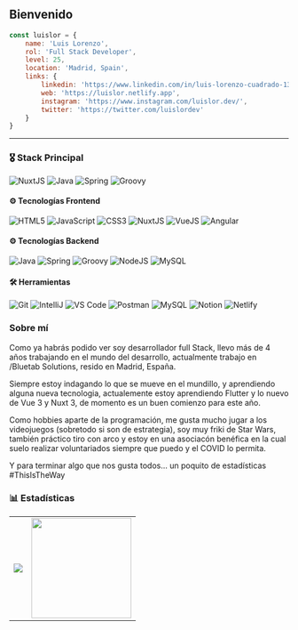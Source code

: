 ## Bienvenido



```javascript
const luislor = {
    name: 'Luis Lorenzo',
    rol: 'Full Stack Developer',
    level: 25,
    location: 'Madrid, Spain',
    links: {
        linkedin: 'https://www.linkedin.com/in/luis-lorenzo-cuadrado-13b000143/',
        web: 'https://luislor.netlify.app',
        instagram: 'https://www.instagram.com/luislor.dev/',
        twitter: 'https://twitter.com/luislordev'
    }
}
```

<hr>

### 🎖 Stack Principal 
<p>
<img src="https://img.shields.io/badge/Nuxt-success?style=for-the-badge&logo=nuxt.js&logoColor=white" alt="NuxtJS" />
<img src="https://img.shields.io/badge/java-%23ED8B00.svg?style=for-the-badge&logo=java&logoColor=white" alt="Java" />
<img src="https://img.shields.io/badge/spring-%236DB33F.svg?style=for-the-badge&logo=spring&logoColor=white" alt="Spring" />
<img src="https://img.shields.io/badge/Apache%20Groovy-4298B8.svg?style=for-the-badge&logo=Apache+Groovy&logoColor=white" alt="Groovy" />
</p>

 
  
#### ⚙️ Tecnologías Frontend
<p>
<img src="https://img.shields.io/badge/html5-%23E34F26.svg?style=for-the-badge&logo=html5&logoColor=white" alt="HTML5" />
<img src="https://img.shields.io/badge/javascript-%23323330.svg?style=for-the-badge&logo=javascript&logoColor=%23F7DF1E" alt="JavaScript" />
<img src="https://img.shields.io/badge/css3-%231572B6.svg?style=for-the-badge&logo=css3&logoColor=white" alt="CSS3" />
<img src="https://img.shields.io/badge/Nuxt-sucess?style=for-the-badge&logo=nuxt.js&logoColor=white" alt="NuxtJS" />
<img src="https://img.shields.io/badge/vuejs-%2335495e.svg?style=for-the-badge&logo=vuedotjs&logoColor=%234FC08D" alt="VueJS"/>
<img src="https://img.shields.io/badge/angular-%23DD0031.svg?style=for-the-badge&logo=angular&logoColor=white" alt="Angular" />
</p>


#### ⚙️ Tecnologías Backend
<p>
<img src="https://img.shields.io/badge/java-%23ED8B00.svg?style=for-the-badge&logo=java&logoColor=white" alt="Java" />
<img src="https://img.shields.io/badge/spring-%236DB33F.svg?style=for-the-badge&logo=spring&logoColor=white" alt="Spring" />
<img src="https://img.shields.io/badge/Apache%20Groovy-4298B8.svg?style=for-the-badge&logo=Apache+Groovy&logoColor=white" alt="Groovy" />
<img src="https://img.shields.io/badge/node.js-6DA55F?style=for-the-badge&logo=node.js&logoColor=white" alt="NodeJS" />
<img src="https://img.shields.io/badge/MySQL-005C84?style=for-the-badge&logo=mysql&logoColor=white" alt="MySQL" />
</p>


#### 🛠 Herramientas
<p>
<img src="https://img.shields.io/badge/git-%23F05033.svg?style=for-the-badge&logo=git&logoColor=white" alt="Git" />
<img src="https://img.shields.io/badge/IntelliJIDEA-000000.svg?style=for-the-badge&logo=intellij-idea&logoColor=white" alt="IntelliJ" />
<img src="https://img.shields.io/badge/Visual%20Studio%20Code-0078d7.svg?style=for-the-badge&logo=visual-studio-code&logoColor=white" alt="VS Code" />
<img src="https://img.shields.io/badge/Postman-FF6C37?style=for-the-badge&logo=postman&logoColor=white" alt="Postman" />
<img src="https://img.shields.io/badge/docker-%230db7ed.svg?style=for-the-badge&logo=docker&logoColor=white" alt="MySQL" />
<img src="https://img.shields.io/badge/Notion-%23000000.svg?style=for-the-badge&logo=notion&logoColor=white" alt="Notion" />
<img src="https://img.shields.io/badge/netlify-%23000000.svg?style=for-the-badge&logo=netlify&logoColor=#00C7B7" alt="Netlify" />

</p>

### Sobre mí

Como ya habrás podido ver soy desarrollador full Stack, llevo más de 4 años trabajando en el mundo del desarrollo, actualmente trabajo en /Bluetab Solutions, resido  en Madrid, España.

Siempre estoy indagando lo que se mueve en el mundillo,  y aprendiendo alguna nueva tecnologia, actualemente estoy aprendiendo Flutter y lo nuevo de Vue 3 y Nuxt 3, de momento es un buen comienzo para este año. 

Como hobbies aparte de la programación, me gusta mucho jugar a los videojuegos (sobretodo si son de estrategia), soy muy friki de Star Wars, también práctico tiro con arco y estoy en una asociacón benéfica en la cual suelo realizar voluntariados siempre que puedo y el COVID lo permita.


Y para terminar algo que nos gusta todos... un poquito de estadísticas #ThisIsTheWay


### 📊 Estadísticas

<table>
  <tr>
    <td><img src="https://github-readme-stats.vercel.app/api/top-langs/?username=luislordev&theme=vue-dark&locale=es&card_width=450em)](https://github.com/luislordev/luislordev/github-readme-stats"/></td>
    <td><img height="180em" src="https://github-readme-stats.vercel.app/api?username=luislordev&show_icons=true&hide_border=true&locale=es&count_private=true&include_all_commits=true&theme=vue-dark&hide_stars=true" /></td>
  </tr>
</table>
